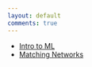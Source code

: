 ```yaml
---
layout: default
comments: true
---
```

- [Intro to ML](/intro_ml)
- [Matching Networks](/matching_networks)
